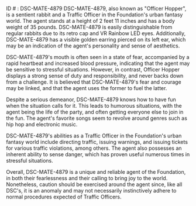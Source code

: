 ID # : DSC-MATE-4879
DSC-MATE-4879, also known as "Officer Hopper", is a sentient rabbit and a Traffic Officer in the Foundation's urban fantasy world. The agent stands at a height of 2 feet 11 inches and has a body weight of 35 pounds. DSC-MATE-4879 is easily distinguishable from regular rabbits due to its retro cap and VR Rainbow LED eyes. Additionally, DSC-MATE-4879 has a visible golden earring pierced on its left ear, which may be an indication of the agent's personality and sense of aesthetics.

DSC-MATE-4879's mouth is often seen in a state of fear, accompanied by a rapid heartbeat and increased blood pressure, indicating that the agent may be sensitive to stressful situations. However, in contrast, Officer Hopper displays a strong sense of duty and responsibility, and never backs down from a challenge. It is believed that DSC-MATE-4879's fear and courage may be linked, and that the agent uses the former to fuel the latter.

Despite a serious demeanor, DSC-MATE-4879 knows how to have fun when the situation calls for it. This leads to humorous situations, with the agent being the life of the party, and often getting everyone else to join in the fun. The agent's favorite songs seem to revolve around genres such as hip hop and electronic music.

DSC-MATE-4879's abilities as a Traffic Officer in the Foundation's urban fantasy world include directing traffic, issuing warnings, and issuing tickets for various traffic violations, among others. The agent also possesses an inherent ability to sense danger, which has proven useful numerous times in stressful situations.

Overall, DSC-MATE-4879 is a unique and reliable agent of the Foundation, in both their fearlessness and their calling to bring joy to the world. Nonetheless, caution should be exercised around the agent since, like all DSC's, it is an anomaly and may not necessarily instinctively adhere to normal procedures expected of Traffic Officers.